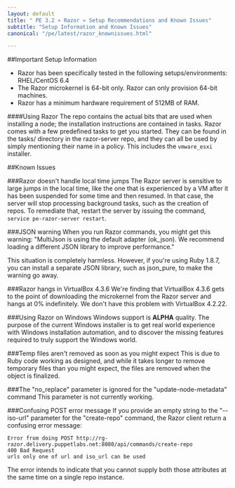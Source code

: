 ```yaml
---
layout: default
title: " PE 3.2 » Razor » Setup Recommendations and Known Issues"
subtitle: "Setup Information and Known Issues"
canonical: "/pe/latest/razor_knownissues.html"

---
```

##Important Setup Information

+ Razor has been specifically tested in the following setups/environments: RHEL/CentOS 6.4 
+ The Razor microkernel is 64-bit only. Razor can only provision 64-bit machines.
+ Razor has a minimum hardware requirement of 512MB of RAM. 

####Using Razor
The repo contains the actual bits that are used when installing a node; the installation instructions are contained in tasks. Razor comes with a few predefined tasks to get you started. They can be found in the tasks/ directory in the razor-server repo, and they can all be used by simply mentioning their name in a policy. This includes the `vmware_esxi` installer.

##Known Issues

###Razor doesn't handle local time jumps 
The Razor server is sensitive to large jumps in the local time, like the one that is experienced by a VM after it has been suspended for some time and then resumed. In that case, the server will stop processing background tasks, such as the creation of repos. To remediate that, restart the server by issuing the command, `service pe-razor-server restart`.

###JSON warning
When you run Razor commands, you might get this warning: "MultiJson is using the default adapter (ok_json). We recommend loading a different JSON library to improve performance."

This situation is completely harmless. However, if you're using Ruby 1.8.7, you can install a separate JSON library, such as json_pure, to make the warning go away.

###Razor hangs in VirtualBox 4.3.6
We're finding that VirtualBox 4.3.6 gets to the point of downloading the microkernel from the Razor server and hangs at 0% indefinitely. We don't have this problem with VirtualBox 4.2.22. 

###Using Razor on Windows
Windows support is **ALPHA** quality. The purpose of the current Windows installer is to get real world experience with Windows installation automation, and to discover the missing features required to truly support the Windows world. 

###Temp files aren't removed as soon as you might expect
This is due to Ruby code working as designed, and while it takes longer to remove temporary files than you might expect, the files are removed when the object is finalized.

###The "no_replace" parameter is ignored for the "update-node-metadata" command
This parameter is not currently working.

###Confusing POST error message
If you provide an empty string to the "--iso-url" parameter for the "create-repo" command, the Razor client return a confusing error message:

	Error from doing POST http://rg-razor.delivery.puppetlabs.net:8080/api/commands/create-repo
	400 Bad Request
	urls only one of url and iso_url can be used

The error intends to indicate that you cannot supply both those attributes at the same time on a single repo instance.